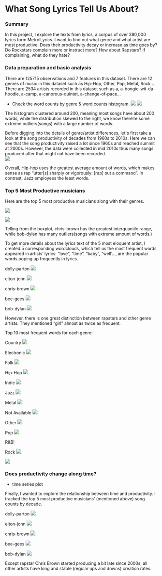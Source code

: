 # What Song Lyrics Tell Us About?

### Summary

In this project, I explore the texts from lyrics, a corpus of over 380,000 lyrics form MetrolLyrics. I want to find out what genre and what artist are most productive. Does their productivity decay or increase as time goes by? Do Rockstars complain more or instruct more? How about Rapstars? If complaining, what do they hate?

### Data preparation and basic analysis

There are 125715 observations and 7 features in this dataset. There are 12 genres of music in this dataset such as Hip-Hop, Other, Pop, Metal, Rock... There are 2534 artists recorded in this dataset such as a, a-boogie-wit-da-hoodie, a-camp, a-canorous-quintet, a-change-of-pace...

+ Check the word counts by genre & word counts histogram.
![](https://github.com/TZstatsADS/fall2019-proj1--wb2326/blob/master/figs/word_count_by_genre.png)
![](https://github.com/TZstatsADS/fall2019-proj1--wb2326/blob/master/figs/output_18_1.png)

The histogram clustered around 200, meaning most songs have about 200 words, while the distribution skewed to the right, we know there’re some extreme outliers(songs) with a large number of words. 

Before digging into the details of genre/artist differences, let's first take a look at the song productivity of decades from 1960s to 2010s. Here we can see that the song productivity raised a lot since 1960s and reached summit at 2000s. However, the data were collected in mid 2010s thus many songs produced after that might not have been recorded.  
![](https://github.com/TZstatsADS/fall2019-proj1--wb2326/blob/master/figs/output_19_0.png)

Overall, Hip-hop uses the greatest average amount of words, which makes sense as rap “utter[s] sharply or vigorously: [rap] out a command”. In contrast, Jazz employees the least words.

### Top 5 Most Productive musicians

Here are the top 5 most productive musicians along with their genres.

![](https://github.com/TZstatsADS/fall2019-proj1--wb2326/blob/master/figs/top5.png)

![](https://github.com/TZstatsADS/fall2019-proj1--wb2326/blob/master/figs/output_22_1.png)

Telling from the boxplot, chris-brown has the greatest interquantile range, while bob-dylan has many outliers(songs with extreme amount of words.)

To get more details about the lyrics text of the 5 most eloquent artist, I created 5 corresponding wordclouds, which tell us the most frequent words appeared in artists’ lyrics: “love”, “time”, “baby”, “well’…, are the popular words poping up frequently in lyrics.

dolly-parton
![](https://github.com/TZstatsADS/fall2019-proj1--wb2326/blob/master/figs/output_30_0.png)

elton-john
![](https://github.com/TZstatsADS/fall2019-proj1--wb2326/blob/master/figs/output_31_0.png)

chris-brown
![](https://github.com/TZstatsADS/fall2019-proj1--wb2326/blob/master/figs/output_32_0.png)

bee-gees
![](https://github.com/TZstatsADS/fall2019-proj1--wb2326/blob/master/figs/output_33_0.png)

bob-dylan
![](https://github.com/TZstatsADS/fall2019-proj1--wb2326/blob/master/figs/output_34_0.png)

However, there is one great distinction between rapstars and other genre artists. They mentioned “girl” almost as twice as frequent.

Top 10 most frequent words for each genre:

Country
![](https://github.com/TZstatsADS/fall2019-proj1--wb2326/blob/master/figs/Country.png)

Electronic
![](https://github.com/TZstatsADS/fall2019-proj1--wb2326/blob/master/figs/Electronic.png)

Folk
![](https://github.com/TZstatsADS/fall2019-proj1--wb2326/blob/master/figs/Folk.png)

Hip-Hop
![](https://github.com/TZstatsADS/fall2019-proj1--wb2326/blob/master/figs/Hip-Hop.png)

Indie
![](https://github.com/TZstatsADS/fall2019-proj1--wb2326/blob/master/figs/Indie.png)

Jazz
![](https://github.com/TZstatsADS/fall2019-proj1--wb2326/blob/master/figs/Jazz.png)

Metal
![](https://github.com/TZstatsADS/fall2019-proj1--wb2326/blob/master/figs/Metal.png)

Not Available
![](https://github.com/TZstatsADS/fall2019-proj1--wb2326/blob/master/figs/Not%20Available.png)

Other
![](https://github.com/TZstatsADS/fall2019-proj1--wb2326/blob/master/figs/Other.png)

Pop
![](https://github.com/TZstatsADS/fall2019-proj1--wb2326/blob/master/figs/Pop.png)

R&B!
[](https://github.com/TZstatsADS/fall2019-proj1--wb2326/blob/master/figs/R&B.png)

Rock
![](https://github.com/TZstatsADS/fall2019-proj1--wb2326/blob/master/figs/Rock.png)

![](https://github.com/TZstatsADS/fall2019-proj1--wb2326/blob/master/figs/words_ratio.png)

### Does productivity change along time?
+ time series plot

Finally, I wanted to explore the relationship between time and productivity. I tracked the top 5 most productive musicians’ (mentioned above) song counts by decade. 

dolly-parton
![](https://github.com/TZstatsADS/fall2019-proj1--wb2326/blob/master/figs/output_35_1.png)

elton-john
![](https://github.com/TZstatsADS/fall2019-proj1--wb2326/blob/master/figs/output_36_1.png)

chris-brown
![](https://github.com/TZstatsADS/fall2019-proj1--wb2326/blob/master/figs/output_37_1.png)

bee-gees
![](https://github.com/TZstatsADS/fall2019-proj1--wb2326/blob/master/figs/output_38_1.png)

bob-dylan
![](https://github.com/TZstatsADS/fall2019-proj1--wb2326/blob/master/figs/output_39_1.png)

Except rapstar Chris Brown started producing a bit late since 2000s, all other artists have long and stable (regular ups and downs) creation rates.  
